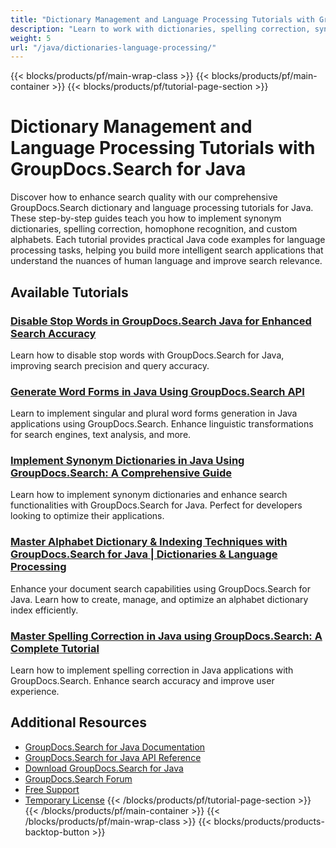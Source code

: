 ```yaml
---
title: "Dictionary Management and Language Processing Tutorials with GroupDocs.Search for Java"
description: "Learn to work with dictionaries, spelling correction, synonyms, and advanced language processing in document searches with GroupDocs.Search Java tutorials."
weight: 5
url: "/java/dictionaries-language-processing/"
---
```

{{< blocks/products/pf/main-wrap-class >}}
{{< blocks/products/pf/main-container >}}
{{< blocks/products/pf/tutorial-page-section >}}
# Dictionary Management and Language Processing Tutorials with GroupDocs.Search for Java

Discover how to enhance search quality with our comprehensive GroupDocs.Search dictionary and language processing tutorials for Java. These step-by-step guides teach you how to implement synonym dictionaries, spelling correction, homophone recognition, and custom alphabets. Each tutorial provides practical Java code examples for language processing tasks, helping you build more intelligent search applications that understand the nuances of human language and improve search relevance.

## Available Tutorials

### [Disable Stop Words in GroupDocs.Search Java for Enhanced Search Accuracy](./disable-stop-words-groupdocs-search-java/)
Learn how to disable stop words with GroupDocs.Search for Java, improving search precision and query accuracy.

### [Generate Word Forms in Java Using GroupDocs.Search API](./java-word-forms-generation-groupdocs-search/)
Learn to implement singular and plural word forms generation in Java applications using GroupDocs.Search. Enhance linguistic transformations for search engines, text analysis, and more.

### [Implement Synonym Dictionaries in Java Using GroupDocs.Search&#58; A Comprehensive Guide](./implement-synonym-dictionaries-groupdocs-search-java/)
Learn how to implement synonym dictionaries and enhance search functionalities with GroupDocs.Search for Java. Perfect for developers looking to optimize their applications.

### [Master Alphabet Dictionary & Indexing Techniques with GroupDocs.Search for Java | Dictionaries & Language Processing](./master-alphabet-dictionary-indexing-groupdocs-search-java/)
Enhance your document search capabilities using GroupDocs.Search for Java. Learn how to create, manage, and optimize an alphabet dictionary index efficiently.

### [Master Spelling Correction in Java using GroupDocs.Search&#58; A Complete Tutorial](./java-groupdocs-search-spelling-correction-tutorial/)
Learn how to implement spelling correction in Java applications with GroupDocs.Search. Enhance search accuracy and improve user experience.

## Additional Resources

- [GroupDocs.Search for Java Documentation](https://docs.groupdocs.com/search/java/)
- [GroupDocs.Search for Java API Reference](https://reference.groupdocs.com/search/java/)
- [Download GroupDocs.Search for Java](https://releases.groupdocs.com/search/java/)
- [GroupDocs.Search Forum](https://forum.groupdocs.com/c/search)
- [Free Support](https://forum.groupdocs.com/)
- [Temporary License](https://purchase.groupdocs.com/temporary-license/)
{{< /blocks/products/pf/tutorial-page-section >}}
{{< /blocks/products/pf/main-container >}}
{{< /blocks/products/pf/main-wrap-class >}}
{{< blocks/products/products-backtop-button >}}